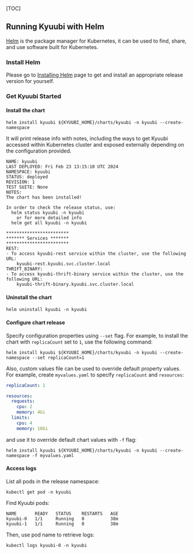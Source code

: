 [TOC]


## Running Kyuubi with Helm

[Helm](https://helm.sh/) is the package manager for Kubernetes, it can be used to find, share, and use software built for Kubernetes.

### Install Helm

Please go to [Installing Helm](https://helm.sh/docs/intro/install/) page to get and install an appropriate release version for yourself.

### Get Kyuubi Started

#### Install the chart

```shell
helm install kyuubi ${KYUUBI_HOME}/charts/kyuubi -n kyuubi --create-namespace
```

It will print release info with notes, including the ways to get Kyuubi accessed within Kubernetes cluster and exposed externally depending on the configuration provided.

```shell
NAME: kyuubi
LAST DEPLOYED: Fri Feb 23 13:15:10 UTC 2024
NAMESPACE: kyuubi
STATUS: deployed
REVISION: 1
TEST SUITE: None
NOTES:
The chart has been installed!

In order to check the release status, use:
  helm status kyuubi -n kyuubi
    or for more detailed info
  helm get all kyuubi -n kyuubi

************************
******* Services *******
************************
REST:
- To access kyuubi-rest service within the cluster, use the following URL:
    kyuubi-rest.kyuubi.svc.cluster.local
THRIFT_BINARY:
- To access kyuubi-thrift-binary service within the cluster, use the following URL:
    kyuubi-thrift-binary.kyuubi.svc.cluster.local
```

#### Uninstall the chart

```shell
helm uninstall kyuubi -n kyuubi
```

#### Configure chart release

Specify configuration properties using `--set` flag.
For example, to install the chart with `replicaCount` set to `1`, use the following command:

```shell
helm install kyuubi ${KYUUBI_HOME}/charts/kyuubi -n kyuubi --create-namespace --set replicaCount=1
```

Also, custom values file can be used to override default property values. For example, create `myvalues.yaml` to specify `replicaCount` and `resources`:

```yaml
replicaCount: 1

resources:
  requests:
    cpu: 2
    memory: 4Gi
  limits:
    cpu: 4
    memory: 10Gi
```

and use it to override default chart values with `-f` flag:

```shell
helm install kyuubi ${KYUUBI_HOME}/charts/kyuubi -n kyuubi --create-namespace -f myvalues.yaml
```

#### Access logs

List all pods in the release namespace:

```shell
kubectl get pod -n kyuubi
```

Find Kyuubi pods:

```shell
NAME       READY   STATUS    RESTARTS   AGE
kyuubi-0   1/1     Running   0          38m
kyuubi-1   1/1     Running   0          38m
```

Then, use pod name to retrieve logs:

```shell
kubectl logs kyuubi-0 -n kyuubi
```



